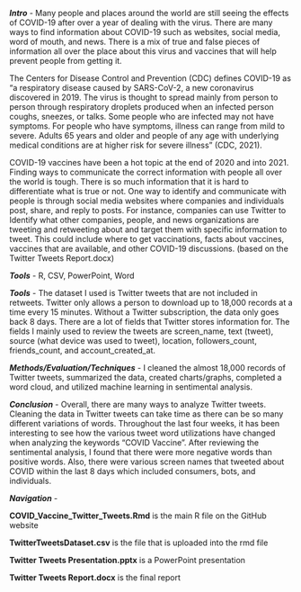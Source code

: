 <b><i>Intro</i></b> - Many people and places around the world are still seeing the effects of COVID-19 after over a year of dealing with the virus.  There are many ways to find information about COVID-19 such as websites, social media, word of mouth, and news.  There is a mix of true and false pieces of information all over the place about this virus and vaccines that will help prevent people from getting it.

The Centers for Disease Control and Prevention (CDC) defines COVID-19 as “a respiratory disease caused by SARS-CoV-2, a new coronavirus discovered in 2019.  The virus is thought to spread mainly from person to person through respiratory droplets produced when an infected person coughs, sneezes, or talks. Some people who are infected may not have symptoms. For people who have symptoms, illness can range from mild to severe. Adults 65 years and older and people of any age with underlying medical conditions are at higher risk for severe illness” (CDC, 2021).

COVID-19 vaccines have been a hot topic at the end of 2020 and into 2021.  Finding ways to communicate the correct information with people all over the world is tough.  There is so much information that it is hard to differentiate what is true or not.  One way to identify and communicate with people is through social media websites where companies and individuals post, share, and reply to posts.  For instance, companies can use Twitter to Identify what other companies, people, and news organizations are tweeting and retweeting about and target them with specific information to tweet.  This could include where to get vaccinations, facts about vaccines, vaccines that are available, and other COVID-19 discussions. (based on the Twitter Tweets Report.docx)


<b><i>Tools</i></b> - R, CSV, PowerPoint, Word

<b><i>Tools</i></b> - The dataset I used is Twitter tweets that are not included in retweets.  Twitter only allows a person to download up to 18,000 records at a time every 15 minutes.  Without a Twitter subscription, the data only goes back 8 days.  There are a lot of fields that Twitter stores information for.  The fields I mainly used to review the tweets are screen_name, text (tweet), source (what device was used to tweet), location, followers_count, friends_count, and account_created_at.  

<b><i>Methods/Evaluation/Techniques</i></b> - I cleaned the almost 18,000 records of Twitter tweets, summarized the data, created charts/graphs, completed a word cloud, and utilized machine learning in sentimental analysis.

<b><i>Conclusion</i></b> - Overall, there are many ways to analyze Twitter tweets.  Cleaning the data in Twitter tweets can take time as there can be so many different variations of words.  Throughout the last four weeks, it has been interesting to see how the various tweet word utilizations have changed when analyzing the keywords “COVID Vaccine”.  After reviewing the sentimental analysis, I found that there were more negative words than positive words.  Also, there were various screen names that tweeted about COVID within the last 8 days which included consumers, bots, and individuals.

<b><i>Navigation</i></b> - 

<b>COVID_Vaccine_Twitter_Tweets.Rmd</b> is the main R file on the GitHub website

<b>TwitterTweetsDataset.csv</b> is the file that is uploaded into the rmd file 

<b>Twitter Tweets Presentation.pptx</b> is a PowerPoint presentation

<b>Twitter Tweets Report.docx</b> is the final report
